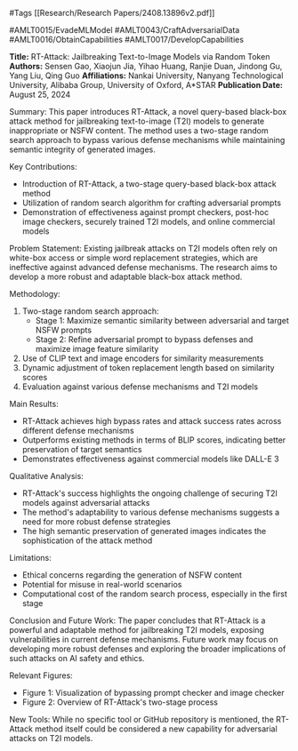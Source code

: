 #Tags
[[Research/Research Papers/2408.13896v2.pdf]]

#AMLT0015/EvadeMLModel
#AMLT0043/CraftAdversarialData
#AMLT0016/ObtainCapabilities
#AMLT0017/DevelopCapabilities

**Title:** RT-Attack: Jailbreaking Text-to-Image Models via Random Token
**Authors:** Sensen Gao, Xiaojun Jia, Yihao Huang, Ranjie Duan, Jindong Gu, Yang Liu, Qing Guo
**Affiliations:** Nankai University, Nanyang Technological University, Alibaba Group, University of Oxford, A*STAR
**Publication Date:** August 25, 2024

Summary:
This paper introduces RT-Attack, a novel query-based black-box attack method for jailbreaking text-to-image (T2I) models to generate inappropriate or NSFW content. The method uses a two-stage random search approach to bypass various defense mechanisms while maintaining semantic integrity of generated images.

Key Contributions:
- Introduction of RT-Attack, a two-stage query-based black-box attack method
- Utilization of random search algorithm for crafting adversarial prompts
- Demonstration of effectiveness against prompt checkers, post-hoc image checkers, securely trained T2I models, and online commercial models

Problem Statement:
Existing jailbreak attacks on T2I models often rely on white-box access or simple word replacement strategies, which are ineffective against advanced defense mechanisms. The research aims to develop a more robust and adaptable black-box attack method.

Methodology:
1. Two-stage random search approach:
   - Stage 1: Maximize semantic similarity between adversarial and target NSFW prompts
   - Stage 2: Refine adversarial prompt to bypass defenses and maximize image feature similarity
2. Use of CLIP text and image encoders for similarity measurements
3. Dynamic adjustment of token replacement length based on similarity scores
4. Evaluation against various defense mechanisms and T2I models

Main Results:
- RT-Attack achieves high bypass rates and attack success rates across different defense mechanisms
- Outperforms existing methods in terms of BLIP scores, indicating better preservation of target semantics
- Demonstrates effectiveness against commercial models like DALL-E 3

Qualitative Analysis:
- RT-Attack's success highlights the ongoing challenge of securing T2I models against adversarial attacks
- The method's adaptability to various defense mechanisms suggests a need for more robust defense strategies
- The high semantic preservation of generated images indicates the sophistication of the attack method

Limitations:
- Ethical concerns regarding the generation of NSFW content
- Potential for misuse in real-world scenarios
- Computational cost of the random search process, especially in the first stage

Conclusion and Future Work:
The paper concludes that RT-Attack is a powerful and adaptable method for jailbreaking T2I models, exposing vulnerabilities in current defense mechanisms. Future work may focus on developing more robust defenses and exploring the broader implications of such attacks on AI safety and ethics.

Relevant Figures:
- Figure 1: Visualization of bypassing prompt checker and image checker
- Figure 2: Overview of RT-Attack's two-stage process

New Tools:
While no specific tool or GitHub repository is mentioned, the RT-Attack method itself could be considered a new capability for adversarial attacks on T2I models.
